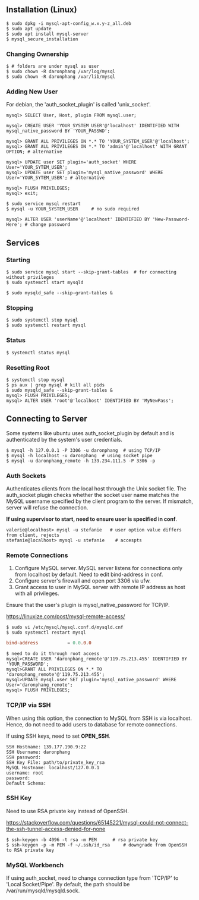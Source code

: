 ## Installation (Linux)

```console
$ sudo dpkg -i mysql-apt-config_w.x.y-z_all.deb
$ sudo apt update
$ sudo apt install mysql-server
$ mysql_secure_installation
```

### Changing Ownership

```console
$ # folders are under mysql as user
$ sudo chown -R daronphang /var/log/mysql
$ sudo chown -R daronphang /var/lib/mysql
```

### Adding New User

For debian, the 'auth_socket_plugin' is called 'unix_socket'.

```console
mysql> SELECT User, Host, plugin FROM mysql.user;

mysql> CREATE USER 'YOUR_SYSTEM_USER'@'localhost' IDENTIFIED WITH mysql_native_password BY 'YOUR_PASSWD';

mysql> GRANT ALL PRIVILEGES ON *.* TO 'YOUR_SYSTEM_USER'@'localhost';
mysql> GRANT ALL PRIVILEGES ON *.* TO 'admin'@'localhost' WITH GRANT OPTION; # alternative

mysql> UPDATE user SET plugin='auth_socket' WHERE User='YOUR_SYTEM_USER';
mysql> UPDATE user SET plugin='mysql_native_password' WHERE User='YOUR_SYTEM_USER'; # alternative

mysql> FLUSH PRIVILEGES;
mysql> exit;

$ sudo service mysql restart
$ mysql -u YOUR_SYSTEM_USER     # no sudo required
```

```console
mysql> ALTER USER 'userName'@'localhost' IDENTIFIED BY 'New-Password-Here'; # change password
```

## Services

### Starting

```console
$ sudo service mysql start --skip-grant-tables  # for connecting without privileges
$ sudo systemctl start mysqld

$ sudo mysqld_safe --skip-grant-tables &
```

### Stopping

```console
$ sudo systemctl stop mysql
$ sudo systemctl restart mysql
```

### Status

```console
$ systemctl status mysql
```

### Resetting Root

```console
$ systemctl stop mysql
$ ps aux | grep mysql # kill all pids
$ sudo mysqld_safe --skip-grant-tables &
mysql> FLUSH PRIVILEGES;
mysql> ALTER USER 'root'@'localhost' IDENTIFIED BY 'MyNewPass';
```

## Connecting to Server

Some systems like ubuntu uses auth_socket_plugin by default and is authenticated by the system's user credentials.

```console
$ mysql -h 127.0.0.1 -P 3306 -u daronphang  # using TCP/IP
$ mysql -h localhost -u daronphang  # using socket pipe
$ mysql -u daronphang_remote -h 139.234.111.5 -P 3306 -p
```

### Auth Sockets

Authenticates clients from the local host through the Unix socket file. The auth_socket plugin checks whether the socket user name matches the MySQL username specified by the client program to the server. If mismatch, server will refuse the connection.

**If using supervisor to start, need to ensure user is specified in conf**.

```console
valerie@localhost> mysql -u stefanie   # user option value differs from client, rejects
stefanie@localhost> mysql -u stefanie    # accespts
```

### Remote Connections

1. Configure MySQL server. MySQL server listens for connections only from localhost by default. Need to edit bind-address in conf.
2. Configure server's firewall and open port 3306 via ufw.
3. Grant access to user in MySQL server with remote IP address as host with all privileges.

Ensure that the user's plugin is mysql_native_password for TCP/IP.

https://linuxize.com/post/mysql-remote-access/

```console
$ sudo vi /etc/mysql/mysql.conf.d/mysqld.cnf
$ sudo systemctl restart mysql
```

```conf
bind-address           = 0.0.0.0
```

```console
$ need to do it through root access
mysql>CREATE USER 'daronphang_remote'@'119.75.213.455' IDENTIFIED BY 'YOUR_PASSWORD';
mysql>GRANT ALL PRIVILEGES ON *.* TO 'daronphang_remote'@'119.75.213.455';
mysql>UPDATE mysql.user SET plugin='mysql_native_password' WHERE User='daronphang_remote';
mysql> FLUSH PRIVILEGES;
```

### TCP/IP via SSH

When using this option, the connection to MySQL from SSH is via localhost. Hence, do not need to add users to database for remote connections.

If using SSH keys, need to set **OPEN_SSH**.

```
SSH Hostname: 139.177.190.9:22
SSH Username: daronphang
SSH password:
SSH Key File: path/to/private_key_rsa
MySQL Hostname: localhost/127.0.0.1
username: root
password:
Default Schema:
```

### SSH Key

Need to use RSA private key instead of OpenSSH.

https://stackoverflow.com/questions/65145221/mysql-could-not-connect-the-ssh-tunnel-access-denied-for-none

```console
$ ssh-keygen -b 4096 -t rsa -m PEM      # rsa private key
$ ssh-keygen -p -m PEM -f ~/.ssh/id_rsa     # downgrade from OpenSSH to RSA private key
```

### MySQL Workbench

If using auth_socket, need to change connection type from 'TCP/IP' to 'Local Socket/Pipe'. By default, the path should be /var/run/mysqld/mysqld.sock.
